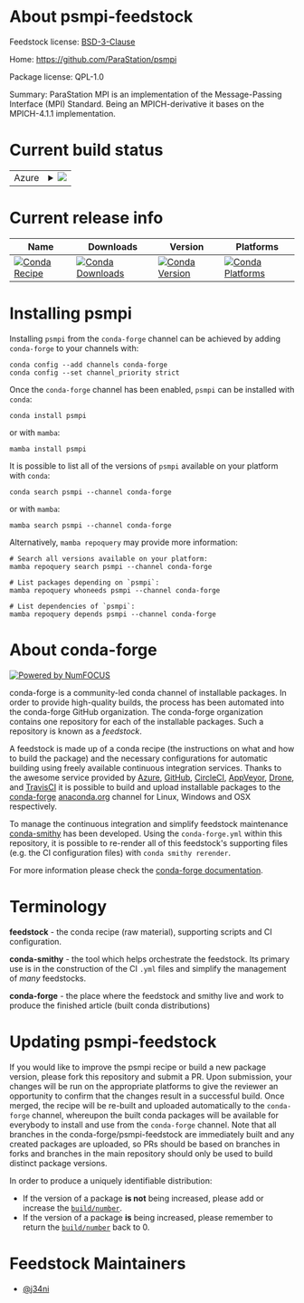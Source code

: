 About psmpi-feedstock
=====================

Feedstock license: [BSD-3-Clause](https://github.com/conda-forge/psmpi-feedstock/blob/main/LICENSE.txt)

Home: https://github.com/ParaStation/psmpi

Package license: QPL-1.0

Summary: ParaStation MPI is an implementation of the Message-Passing Interface (MPI) Standard. Being an MPICH-derivative it bases on the MPICH-4.1.1 implementation.

Current build status
====================


<table>
    
  <tr>
    <td>Azure</td>
    <td>
      <details>
        <summary>
          <a href="https://dev.azure.com/conda-forge/feedstock-builds/_build/latest?definitionId=24471&branchName=main">
            <img src="https://dev.azure.com/conda-forge/feedstock-builds/_apis/build/status/psmpi-feedstock?branchName=main">
          </a>
        </summary>
        <table>
          <thead><tr><th>Variant</th><th>Status</th></tr></thead>
          <tbody><tr>
              <td>linux_64</td>
              <td>
                <a href="https://dev.azure.com/conda-forge/feedstock-builds/_build/latest?definitionId=24471&branchName=main">
                  <img src="https://dev.azure.com/conda-forge/feedstock-builds/_apis/build/status/psmpi-feedstock?branchName=main&jobName=linux&configuration=linux%20linux_64_" alt="variant">
                </a>
              </td>
            </tr>
          </tbody>
        </table>
      </details>
    </td>
  </tr>
</table>

Current release info
====================

| Name | Downloads | Version | Platforms |
| --- | --- | --- | --- |
| [![Conda Recipe](https://img.shields.io/badge/recipe-psmpi-green.svg)](https://anaconda.org/conda-forge/psmpi) | [![Conda Downloads](https://img.shields.io/conda/dn/conda-forge/psmpi.svg)](https://anaconda.org/conda-forge/psmpi) | [![Conda Version](https://img.shields.io/conda/vn/conda-forge/psmpi.svg)](https://anaconda.org/conda-forge/psmpi) | [![Conda Platforms](https://img.shields.io/conda/pn/conda-forge/psmpi.svg)](https://anaconda.org/conda-forge/psmpi) |

Installing psmpi
================

Installing `psmpi` from the `conda-forge` channel can be achieved by adding `conda-forge` to your channels with:

```
conda config --add channels conda-forge
conda config --set channel_priority strict
```

Once the `conda-forge` channel has been enabled, `psmpi` can be installed with `conda`:

```
conda install psmpi
```

or with `mamba`:

```
mamba install psmpi
```

It is possible to list all of the versions of `psmpi` available on your platform with `conda`:

```
conda search psmpi --channel conda-forge
```

or with `mamba`:

```
mamba search psmpi --channel conda-forge
```

Alternatively, `mamba repoquery` may provide more information:

```
# Search all versions available on your platform:
mamba repoquery search psmpi --channel conda-forge

# List packages depending on `psmpi`:
mamba repoquery whoneeds psmpi --channel conda-forge

# List dependencies of `psmpi`:
mamba repoquery depends psmpi --channel conda-forge
```


About conda-forge
=================

[![Powered by
NumFOCUS](https://img.shields.io/badge/powered%20by-NumFOCUS-orange.svg?style=flat&colorA=E1523D&colorB=007D8A)](https://numfocus.org)

conda-forge is a community-led conda channel of installable packages.
In order to provide high-quality builds, the process has been automated into the
conda-forge GitHub organization. The conda-forge organization contains one repository
for each of the installable packages. Such a repository is known as a *feedstock*.

A feedstock is made up of a conda recipe (the instructions on what and how to build
the package) and the necessary configurations for automatic building using freely
available continuous integration services. Thanks to the awesome service provided by
[Azure](https://azure.microsoft.com/en-us/services/devops/), [GitHub](https://github.com/),
[CircleCI](https://circleci.com/), [AppVeyor](https://www.appveyor.com/),
[Drone](https://cloud.drone.io/welcome), and [TravisCI](https://travis-ci.com/)
it is possible to build and upload installable packages to the
[conda-forge](https://anaconda.org/conda-forge) [anaconda.org](https://anaconda.org/)
channel for Linux, Windows and OSX respectively.

To manage the continuous integration and simplify feedstock maintenance
[conda-smithy](https://github.com/conda-forge/conda-smithy) has been developed.
Using the ``conda-forge.yml`` within this repository, it is possible to re-render all of
this feedstock's supporting files (e.g. the CI configuration files) with ``conda smithy rerender``.

For more information please check the [conda-forge documentation](https://conda-forge.org/docs/).

Terminology
===========

**feedstock** - the conda recipe (raw material), supporting scripts and CI configuration.

**conda-smithy** - the tool which helps orchestrate the feedstock.
                   Its primary use is in the construction of the CI ``.yml`` files
                   and simplify the management of *many* feedstocks.

**conda-forge** - the place where the feedstock and smithy live and work to
                  produce the finished article (built conda distributions)


Updating psmpi-feedstock
========================

If you would like to improve the psmpi recipe or build a new
package version, please fork this repository and submit a PR. Upon submission,
your changes will be run on the appropriate platforms to give the reviewer an
opportunity to confirm that the changes result in a successful build. Once
merged, the recipe will be re-built and uploaded automatically to the
`conda-forge` channel, whereupon the built conda packages will be available for
everybody to install and use from the `conda-forge` channel.
Note that all branches in the conda-forge/psmpi-feedstock are
immediately built and any created packages are uploaded, so PRs should be based
on branches in forks and branches in the main repository should only be used to
build distinct package versions.

In order to produce a uniquely identifiable distribution:
 * If the version of a package **is not** being increased, please add or increase
   the [``build/number``](https://docs.conda.io/projects/conda-build/en/latest/resources/define-metadata.html#build-number-and-string).
 * If the version of a package **is** being increased, please remember to return
   the [``build/number``](https://docs.conda.io/projects/conda-build/en/latest/resources/define-metadata.html#build-number-and-string)
   back to 0.

Feedstock Maintainers
=====================

* [@j34ni](https://github.com/j34ni/)

